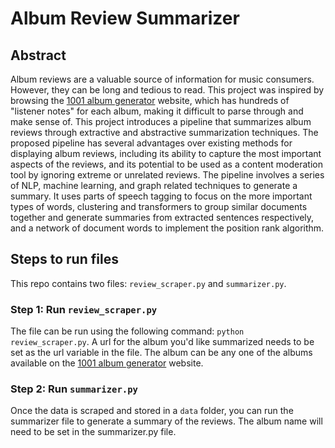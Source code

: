 # Album Review Summarizer
## Abstract
Album reviews are a valuable source of information for music consumers. However, they can be long and tedious to read. This project was inspired by browsing the [1001 album generator](https://1001albumsgenerator.com/) website, which has hundreds of "listener notes" for each album, making it difficult to parse through and make sense of. This project introduces a pipeline that summarizes album reviews through extractive and abstractive summarization techniques. The proposed pipeline has several advantages over existing methods for displaying album reviews, including its ability to capture the most important aspects of the reviews, and its potential to be used as a content moderation tool by ignoring extreme or unrelated reviews. The pipeline involves a series of NLP, machine learning, and graph related techniques to generate a summary. It uses parts of speech tagging to focus on the more important types of words, clustering and transformers to group similar documents together and generate summaries from extracted sentences respectively, and a network of document words to implement the position rank algorithm.

## Steps to run files
This repo contains two files: `review_scraper.py` and `summarizer.py`. 

### Step 1: Run `review_scraper.py`

The file can be run using the following command: `python review_scraper.py`. A url for the album you'd like summarized needs to be set as the url variable in the file. The album can be any one of the albums available on the [1001 album generator](https://1001albumsgenerator.com/) website.

### Step 2: Run `summarizer.py`
Once the data is scraped and stored in a `data` folder, you can run the summarizer file to generate a summary of the reviews. The album name will need to be set in the summarizer.py file.

